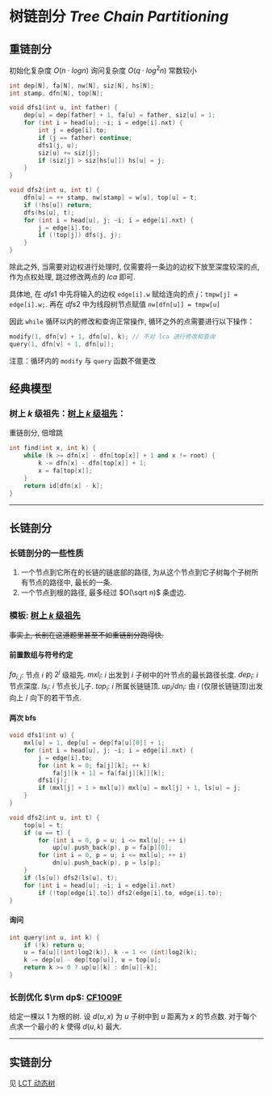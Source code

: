 # 树链剖分 $Tree\ Chain\ Partitioning$

## 重链剖分

初始化复杂度 $O(n \cdot logn)$
询问复杂度 $O(q \cdot log^2n)$
常数较小

```cpp
int dep[N], fa[N], nw[N], siz[N], hs[N];
int stamp, dfn[N], top[N];

void dfs1(int u, int father) {
	dep[u] = dep[father] + 1, fa[u] = father, siz[u] = 1;
	for (int i = head[u]; ~i; i = edge[i].nxt) {
		int j = edge[i].to;
		if (j == father) continue;
		dfs1(j, u);
		siz[u] += siz[j];
		if (siz[j] > siz[hs[u]]) hs[u] = j;
	}
}

void dfs2(int u, int t) {
	dfn[u] = ++ stamp, nw[stamp] = w[u], top[u] = t;
	if (!hs[u]) return;
	dfs(hs[u], t);
	for (int i = head[u], j; ~i; i = edge[i].nxt) {
		j = edge[i].to;
		if (!top[j]) dfs(j, j);
	}
}
```

除此之外, 当需要对边权进行处理时, 仅需要将一条边的边权下放至深度较深的点, 作为点权处理, 跳过修改两点的 $lca$ 即可. 

具体地, 在 $dfs1$ 中先将输入的边权 `edge[i].w` 赋给连向的点 $j$：`tmpw[j] = edge[i].w;`. 再在 $dfs2$ 中为线段树节点赋值 `nw[dfn[u]] = tmpw[u]`

因此 `while` 循环以内的修改和查询正常操作, 循环之外的点需要进行以下操作：

```cpp
modify(1, dfn[v] + 1, dfn[u], k); // 不对 lca 进行修改和查询 
query(1, dfn[v] + 1, dfn[u]);
```

注意：循环内的 `modify` 与 `query` 函数不做更改

## 经典模型

### 树上 $k$ 级祖先：[树上 $k$ 级祖先](https://www.luogu.com.cn/problem/P5903)：

重链剖分, 倍增跳

```cpp
int find(int x, int k) {
	while (k >= dfn[x] - dfn[top[x]] + 1 and x != root) {
		k -= dfn[x] - dfn[top[x]] + 1;
		x = fa[top[x]];
	}
	return id[dfn[x] - k];
}
```

-------------------

## 长链剖分

### 长链剖分的一些性质

1. 一个节点到它所在的长链的链底部的路径, 为从这个节点到它子树每个子树所有节点的路径中, 最长的一条. 
2. 一个节点到根的路径, 最多经过 $O(\sqrt n)$ 条虚边. 

### 模板: [树上 $k$ 级祖先](https://www.luogu.com.cn/problem/P5903)

~~事实上, 长剖在这道题里甚至不如重链剖分跑得快.~~

#### 前置数组与符号约定

$fa_{i, j}$: 节点 $i$ 的 $2^j$ 级祖先.
$mxl_i$: $i$ 出发到 $i$ 子树中的叶节点的最长路径长度. 
$dep_i$: $i$ 节点深度. 
$ls_i$: $i$ 节点长儿子. 
$top_i$: $i$ 所属长链链顶. 
$up_i / dn_i$: 由 $i$ (仅限长链链顶)出发向上 / 向下的若干节点. 

#### 两次 $\text{bfs}$

```cpp
void dfs1(int u) {
	mxl[u] = 1, dep[u] = dep[fa[u][0]] + 1;
	for (int i = head[u], j; ~i; i = edge[i].nxt) {
		j = edge[i].to;
		for (int k = 0; fa[j][k]; ++ k)
			fa[j][k + 1] = fa[fa[j][k]][k];
		dfs1(j);
		if (mxl[j] + 1 > mxl[u]) mxl[u] = mxl[j] + 1, ls[u] = j;
	}
}

void dfs2(int u, int t) {
	top[u] = t;
	if (u == t) {
		for (int i = 0, p = u; i <= mxl[u]; ++ i) 
			up[u].push_back(p), p = fa[p][0];
		for (int i = 0, p = u; i <= mxl[u]; ++ i)
			dn[u].push_back(p), p = ls[p];
	}
	if (ls[u]) dfs2(ls[u], t);
	for (int i = head[u]; ~i; i = edge[i].nxt)
		if (!top[edge[i].to]) dfs2(edge[i].to, edge[i].to);
}
```

#### 询问

```cpp
int query(int u, int k) {
	if (!k) return u;
	u = fa[u][(int)log2(k)], k -= 1 << (int)log2(k);
	k -= dep[u] - dep[top[u]], u = top[u];
	return k >= 0 ? up[u][k] : dn[u][-k];
}
```

### 长剖优化 $\rm dp$: [CF1009F](https://www.luogu.com.cn/problem/CF1009F)

给定一棵以 $1$ 为根的树. 设 $d(u,x)$ 为 $u$ 子树中到 $u$ 距离为 $x$ 的节点数. 对于每个点求一个最小的 $k$ 使得 $d(u,k)$ 最大. 

-----------

## 实链剖分

见 [LCT 动态树]()